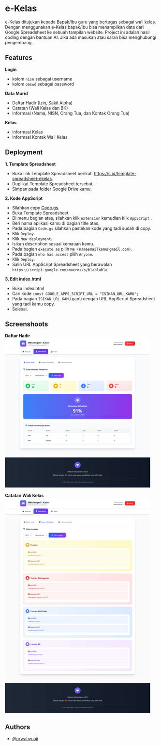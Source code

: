 
# e-Kelas

e-Kelas ditujukan kepada Bapak/Ibu guru yang bertugas sebagai wali kelas. Dengan menggunakan e-Kelas bapak/ibu bisa menampilkan data dari Google Spreadsheet ke sebuah tampilan website. Project ini adalah hasil coding dengan bantuan AI. Jika ada masukan atau saran bisa menghubungi pengembang.

## Features

**Login**
- kolom `nisn` sebagai username
- kolom `paswd` sebagai password

**Data Murid**
- Daftar Hadir (Izin, Sakit Alpha)
- Catatan (Wali Kelas dan BK)
- Informasi (Nama, NISN, Orang Tua, dan Kontak Orang Tua)

**Kelas**
- Informasi Kelas
- Informasi Kontak Wali Kelas


## Deployment

**1. Template Spreadsheet**

- Buka link Template Spreadsheet berikut: https://s.id/template-spreadsheet-ekelas.
- Duplikat Template Spreadsheet tersebut.
- Simpan pada folder Google Drive kamu.

**2. Kode AppScript**

- Silahkan copy [Code.gs](https://github.com/nrwahyuaji).
- Buka Template Spreadsheet.
- Di menu bagian atas, silahkan klik `extension` kemudian klik `AppScript` .
- Beri nama aplikasi kamu di bagian title atas.
- Pada bagian `Code.gs` silahkan pastekan kode yang tadi sudah di copy.
- Klik `Deploy`.
- Klik `New deployment`.
- Isikan description sesuai kemauan kamu.
- Pada bagian `execute as` pilih `Me (namaemailkamu@gmail.com)`.
- Pada bagian `who has access` pilih `Anyone`.
- Klik `Deploy`.
- Salin URL AppScript Spreadsheet yang berawalan `https://script.google.com/macros/s/blablabla`

**3. Edit index.html**

- Buka index.html
- Cari kode `const GOOGLE_APPS_SCRIPT_URL = "ISIKAN_URL_KAMU";`
- Pada bagian `ISIKAN_URL_KAMU` ganti dengan URL AppScript Spreadsheet yang tadi kamu copy.
- Selesai.

## Screenshoots ##

**Daftar Hadir** <br>
![Daftar Hadir](Assets/img/min/daftar-hadir.png)

**Catatan Wali Kelas** <br>
![Catatan Wali Kelas](Assets/img/min/catatan-wali-kelas.png)

## Authors

- [@nrwahyuaji](https://www.github.com/nrwahyuaji)

